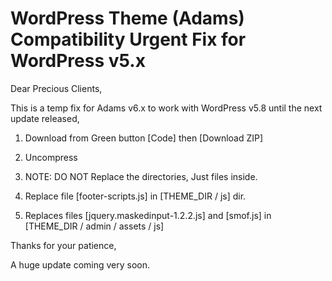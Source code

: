 # WordPress Theme (Adams) Compatibility Urgent Fix for WordPress v5.x

Dear Precious Clients,

This is a temp fix for Adams v6.x to work with WordPress v5.8 until the next update released,

1. Download from Green button [Code] then [Download ZIP] 

2. Uncompress

3. NOTE: DO NOT Replace the directories, Just files inside.

4. Replace file [footer-scripts.js] in [THEME_DIR / js] dir.

5. Replaces files [jquery.maskedinput-1.2.2.js] and [smof.js] in [THEME_DIR / admin / assets / js]

Thanks for your patience,

A huge update coming very soon.